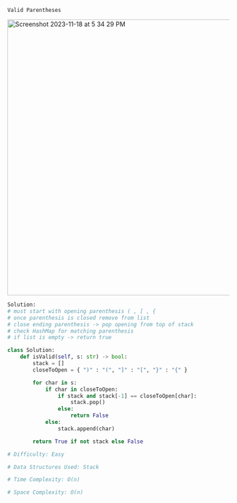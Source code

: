 ``` Valid Parentheses ```

<img width="625" alt="Screenshot 2023-11-18 at 5 34 29 PM" src="https://github.com/efloresz/FloresLeetcodeGuide/assets/110843762/19e9b5d6-4213-4cc1-88fc-4dc3e8117a9e">


```python
Solution:
# must start with opening parenthesis ( , [ , {
# once parenthesis is closed remove from list
# close ending parenthesis -> pop opening from top of stack
# check HashMap for matching parenthesis
# if list is empty -> return true

class Solution:
    def isValid(self, s: str) -> bool:
        stack = []
        closeToOpen = { ")" : "(", "]" : "[", "}" : "{" }

        for char in s:
            if char in closeToOpen:
                if stack and stack[-1] == closeToOpen[char]:
                    stack.pop()
                else:
                    return False    
            else:
                stack.append(char)

        return True if not stack else False

```

```python
# Difficulty: Easy

# Data Structures Used: Stack

# Time Complexity: O(n)

# Space Complexity: O(n)

```
